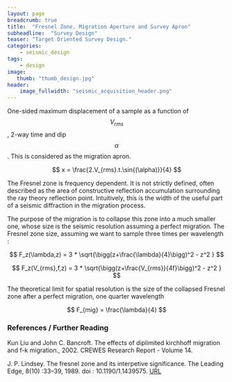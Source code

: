 ```yaml
---
layout: page
breadcrumb: true
title:  "Fresnel Zone, Migration Aperture and Survey Apron"
subheadline:  "Survey Design"
teaser: "Target Oriented Survey Design."
categories:
    - seismic_design
tags:
    - design
image:
   thumb: "thumb_design.jpg"
header:
    image_fullwidth: "seismic_acquisition_header.png"
---
```



One-sided maximum displacement of a sample as a function of $$V_{rms}$$, 2-way time and dip $$\alpha$$.
This is considered as the migration apron.

$$
x = \frac{2.V_{rms}.t.\sin{(\alpha)}}{4}
$$


The Fresnel zone is frequency dependent. It is not strictly defined, often described as the area of constructive reflection accumulation surrounding the ray theory reflection point. Intuitively, this is the width of the useful part of a seismic diffraction in the migration process.

The purpose of the migration is to collapse this zone into a much smaller one, whose size is the seismic resolution assuming a perfect migration.
The Fresnel zone size, assuming we want to sample three times per wavelength :

$$
F_z(\lambda,z) = 3 * \sqrt{\bigg(z+\frac{\lambda}{4}\bigg)^2 - z^2 }
$$

$$
F_z(V_{rms},f,z) = 3 * \sqrt{\bigg(z+\frac{V_{rms}}{4f}\bigg)^2 - z^2 }
$$


The theoretical limit for spatial resolution is the size of the collapsed Fresnel zone after a perfect migration, one quarter wavelength

$$
F_{mig} = \frac{\lambda}{4}
$$


### References / Further Reading
Kun Liu and John C. Bancroft. The effects of diplimited kirchhoff migration and f-k migration., 2002. CREWES Research Report - Volume 14.

J. P. Lindsey. The fresnel zone and its interpetive significance. The Leading Edge, 8(10) :33–39, 1989. doi : 10.1190/1.1439575. [URL](http://dx.doi.org/10.1190/1.1439575)
